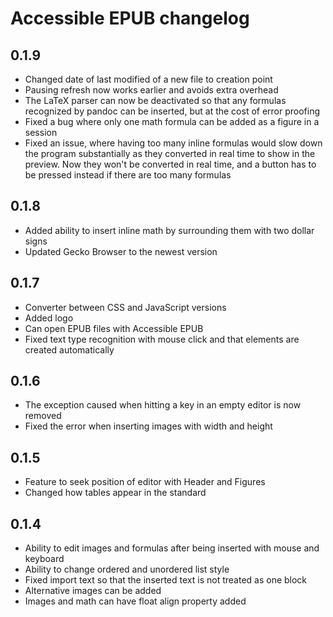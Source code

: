 # Accessible EPUB changelog

## 0.1.9
- Changed date of last modified of a new file to creation point
- Pausing refresh now works earlier and avoids extra overhead
- The LaTeX parser can now be deactivated so that any formulas recognized by pandoc can be inserted, but at the cost of error proofing
- Fixed a bug where only one math formula can be added as a figure in a session 
- Fixed an issue, where having too many inline formulas would slow down the program substantially as they converted in real time to show in the preview. Now they won't be converted in real time, and a button has to be pressed instead if there are too many formulas

## 0.1.8
- Added ability to insert inline math by surrounding them with two dollar signs
- Updated Gecko Browser to the newest version

## 0.1.7
- Converter between CSS and JavaScript versions
- Added logo
- Can open EPUB files with Accessible EPUB
- Fixed text type recognition with mouse click and that <span> elements are created automatically

## 0.1.6
- The exception caused when hitting a key in an empty editor is now removed
- Fixed the error when inserting images with width and height
## 0.1.5
- Feature to seek position of editor with Header and Figures
- Changed how tables appear in the standard
## 0.1.4
- Ability to edit images and formulas after being inserted with mouse and keyboard
- Ability to change ordered and unordered list style
- Fixed import text so that the inserted text is not treated as one block
- Alternative images can be added
- Images and math can have float align property added
